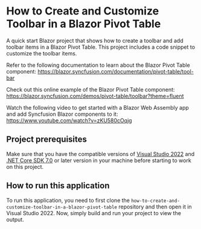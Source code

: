# How to Create and Customize Toolbar in a Blazor Pivot Table

A quick start Blazor project that shows how to create a toolbar and add toolbar items in a Blazor Pivot Table. This project includes a code snippet to customize the toolbar items.
 
Refer to the following documentation to learn about the Blazor Pivot Table component: 
https://blazor.syncfusion.com/documentation/pivot-table/tool-bar

Check out this online example of the Blazor Pivot Table component:
https://blazor.syncfusion.com/demos/pivot-table/toolbar?theme=fluent

Watch the following video to get started with a Blazor Web Assembly app and add Syncfusion Blazor components to it:
https://www.youtube.com/watch?v=zKU580cOqjg

## Project prerequisites
Make sure that you have the compatible versions of [Visual Studio 2022](https://visualstudio.microsoft.com/downloads/ ) and [.NET Core SDK 7.0](https://dotnet.microsoft.com/en-us/download/dotnet/7.0) or later version in your machine before starting to work on this project.

## How to run this application
To run this application, you need to first clone the `how-to-create-and-customize-toolbar-in-a-blazor-pivot-table` repository and then open it in Visual Studio 2022. Now, simply build and run your project to view the output.
